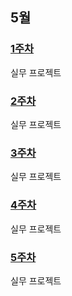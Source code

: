 ## 5월
### [1주차](https://github.com/Imseongjoo/TIL/tree/master/2023_05/Week_01)
실무 프로젝트
### [2주차](https://github.com/Imseongjoo/TIL/tree/master/2023_05/Week_02)
실무 프로젝트
### [3주차](https://github.com/Imseongjoo/TIL/tree/master/2023_05/Week_03)
실무 프로젝트
### [4주차](https://github.com/Imseongjoo/TIL/tree/master/2023_05/Week_04)
실무 프로젝트
### [5주차](https://github.com/Imseongjoo/TIL/tree/master/2023_05/Week_05)
실무 프로젝트